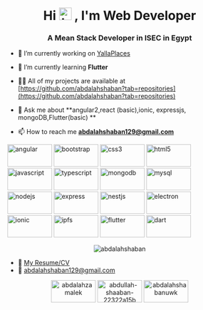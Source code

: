 <h1 align="center">Hi <img src="https://user-images.githubusercontent.com/1303154/88677602-1635ba80-d120-11ea-84d8-d263ba5fc3c0.gif" width="28px" alt="hi">
, I'm Web Developer</h1>
<h3 align="center">A Mean Stack Developer in ISEC in Egypt</h3>

* 🔭 I’m currently working on [YallaPlaces](https://drive.google.com/file/d/1OeB9A9LKI_UIo5Kf1VRqddShlZcUlD9h/view?usp=sharing)

* 🌱 I’m currently learning **Flutter**

* 👨‍💻 All of my projects are available at [https://github.com/abdalahshaban?tab=repositories](https://github.com/abdalahshaban?tab=repositories)

* 💬 Ask me about **angular2,react (basic),ionic, expressjs, mongoDB,Flutter(basic) **

* 📫 How to reach me **abdalahshaban129@gmail.com**

<p align="left">
<img src="https://cdn.jsdelivr.net/npm/simple-icons@3.1.0/icons/angular.svg" alt="angular" width="100" height="50"/> 
<img src="https://cdn.jsdelivr.net/npm/simple-icons@3.1.0/icons/bootstrap.svg" alt="bootstrap" width="100" height="50"/> 
<img src="https://cdn.jsdelivr.net/npm/simple-icons@3.1.0/icons/css3.svg" alt="css3" width="100" height="50"/> 
<img src="https://cdn.jsdelivr.net/npm/simple-icons@3.1.0/icons/html5.svg" alt="html5" width="100" height="50"/>
<img src="https://cdn.jsdelivr.net/npm/simple-icons@3.1.0/icons/javascript.svg" alt="javascript" width="100" height="50"/> 
<img src="https://cdn.jsdelivr.net/npm/simple-icons@3.1.0/icons/typescript.svg" alt="typescript" width="100" height="50"/> 
<img src="https://cdn.jsdelivr.net/npm/simple-icons@3.1.0/icons/mongodb.svg" alt="mongodb" width="100" height="50"/>
<img src="https://cdn.jsdelivr.net/npm/simple-icons@3.1.0/icons/mysql.svg" alt="mysql" width="100" height="50"/> 
<img src="https://devicons.github.io/devicon/devicon.git/icons/nodejs/nodejs-original-wordmark.svg" alt="nodejs" width="100" height="50"/> 
<img src="https://devicons.github.io/devicon/devicon.git/icons/express/express-original-wordmark.svg" alt="express" width="100" height="50"/>
<img src="https://cdn.jsdelivr.net/npm/simple-icons@3.1.0/icons/nestjs.svg" alt="nestjs" width="100" height="50"/>
<img src="https://cdn.jsdelivr.net/npm/simple-icons@3.1.0/icons/electron.svg" alt="electron" width="100" height="50"/>
<img src="https://cdn.jsdelivr.net/npm/simple-icons@3.1.0/icons/ionic.svg" alt="ionic" width="100" height="50"/>
<img src="https://cdn.jsdelivr.net/npm/simple-icons@3.1.0/icons/ipfs.svg" alt="ipfs" width="100" height="50"/>
<img src="https://cdn.jsdelivr.net/npm/simple-icons@3.1.0/icons/flutter.svg" alt="flutter" width="100" height="50"/> 
<img src="https://cdn.jsdelivr.net/npm/simple-icons@3.1.0/icons/dart.svg" alt="dart" width="100" height="50"/></p>
  <p align="center">
 <img src="https://github-readme-stats.vercel.app/api?username=abdalahshaban&show_icons=true" alt="abdalahshaban" /> </p>

* :paperclip: [My Resume/CV](https://drive.google.com/file/d/1YeqDIGNjghlYBKY2vddHgTGN8n4M0qdQ/view?usp=sharing)
* :email: abdalahshaban129@gmail.com

<p align="center">
<a href="https://twitter.com/abdalahzamalek" target="blank"><img align="center" src="https://cdn.jsdelivr.net/npm/simple-icons@3.0.1/icons/twitter.svg" alt="abdalahzamalek" width="100" height="50"/></a>
<a href="https://linkedin.com/in/abdullah-shaaban-22322a15b" target="blank"><img align="center" src="https://cdn.jsdelivr.net/npm/simple-icons@3.0.1/icons/linkedin.svg" alt="abdullah-shaaban-22322a15b" width="100" height="50"/></a>
<a href="https://fb.com/abdalahshabanuwk" target="blank"><img align="center" src="https://cdn.jsdelivr.net/npm/simple-icons@3.0.1/icons/facebook.svg" alt="abdalahshabanuwk" width="100" height="50"/></a>
</p>
